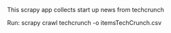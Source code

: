 This scrapy app collects start up news from techcrunch

Run: scrapy crawl techcrunch -o itemsTechCrunch.csv